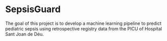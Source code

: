 # SepsisGuard
 The goal of this project is to develop a machine learning pipeline to predict pediatric sepsis using retrospective registry data from the PICU of Hospital Sant Joan de Déu.
